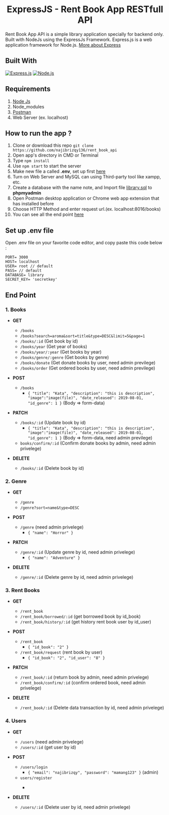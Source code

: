 <h1 align="center">ExpressJS - Rent Book App RESTfull API</h1>



Rent Book App API is a simple library application specially for backend only. Built with NodeJs using the ExpressJs Framework.
Express.js is a web application framework for Node.js. [More about Express](https://en.wikipedia.org/wiki/Express.js)
## Built With
[![Express.js](https://img.shields.io/badge/Express.js-v.4.17.1-orange.svg?style=rounded-square)](https://expressjs.com/en/starter/installing.html)
[![Node.js](https://img.shields.io/badge/Node.js-v.10.16-green.svg?style=rounded-square)](https://nodejs.org/)

## Requirements
1. <a href="https://nodejs.org/en/download/">Node Js</a>
2. Node_modules
3. <a href="https://www.getpostman.com/">Postman</a>
4. Web Server (ex. localhost)

## How to run the app ?
1. Clone or download this repo `git clone https://github.com/najibrizqy136/rent_book_api`
1. Open app's directory in CMD or Terminal
2. Type `npm install`
3. Use `npm start` to start the server
4. Make new file a called **.env**, set up first [here](#set-up-env-file)
5. Turn on Web Server and MySQL can using Third-party tool like xampp, etc.
6. Create a database with the name note, and Import file [library.sql](library.sql) to **phpmyadmin**
7. Open Postman desktop application or Chrome web app extension that has installed before
8. Choose HTTP Method and enter request url.(ex. localhost:8016/books)
9. You can see all the end point [here](#end-point)

## Set up .env file
Open .env file on your favorite code editor, and copy paste this code below :
```
PORT= 3000
HOST= localhost
USER= root // default
PASS= // default
DATABASE= library
SECRET_KEY= 'secretkey'
```

## End Point

### 1. Books
  * **GET**
    * `/books`
    * `/books?search=aroma&sort=title&type=DESC&limit=5&page=1`
    * `/books/:id` (Get book by id)
    * `/books/year` (Get year of books)
    * `/books/year/:year` (Get books by year)
    * `/books/genre/:genre` (Get books by genre)
    * `/books/donate` (Get donate books by user, need admin previlege)
    * `/books/order` (Get ordered books by user, need admin previlege)

  * **POST**
    * `/books`
      * ``` { "title": "Kata", "description": "this is description", "image":"image(file)", "date_released": 2019-08-01, "id_genre": 1 } ``` (Body => form-data)

  * **PATCH**
    * `/books/:id` (Update book by id)
       * ``` { "title": "Kata", "description": "this is description", "image":"image(file)", "date_released": 2019-08-01, "id_genre": 1 } ``` (Body => form-data, need admin previlege)
    * `books/confirm/:id` (Confirm donate books by admin, need admin privelege)

  * **DELETE**
    * `/books/:id` (Delete book by id)
     
### 2. Genre
  * **GET**
    * `/genre`
    * `/genre?sort=name&type=DESC`


  * **POST**
    * `/genre` (need admin privelege)
       * ``` { "name": "Horror" } ``` 

  * **PATCH**
    * `/genre/:id` (Update genre by id, need admin privelege)
       * ``` { "name": "Adventure" } ```

  * **DELETE**
    * `/genre/:id` (Delete genre by id, need admin privelege)
     
### 3. Rent Books
  * **GET**
    * `/rent_book`
    * `/rent_book/borrowed/:id` (get borrowed book by id_book)
    * `/rent_book/history/:id` (get history rent book user by id_user)


  * **POST**
    * `/rent_book`
       * ``` { "id_book": "2" } ```
    * `/rent_book/request` (rent book by user)
       * ``` { "id_book": "2", "id_user": "8" } ```

  * **PATCH**
    * `/rent_book/:id` (return book by admin, need admin privelege)
    * `/rent_book/confirm/:id` (confirm ordered book, need admin privelege)

  * **DELETE**
    * `/rent_book/:id` (Delete data transaction by id, need admin privelege)
    
### 4. Users
  * **GET**
    * `/users` (need admin privelege)
    * `/users/:id` (get user by id)

  * **POST**
    * `/users/login` 
       * ``` { "email": "najibrizqy", "password": "mamang123" } ``` (admin)
    * `users/register`
       * ``` { "username": "user", "full_name": "user full name", "email": "user@gmail.com", "password": "user password"}

  * **DELETE**
    * `/users/:id` (Delete user by id, need admin privelege)

